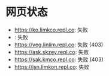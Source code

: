 # 网页状态
- https://ko.limkco.repl.co: 失败
- : 失败
- https://veg.linlim.repl.co: 失败 (403)
- https://ask.skzey.repl.co: 失败
- https://sak.kmco.repl.co: 失败 (403)
- https://jsn.limkon.repl.co: 失败
